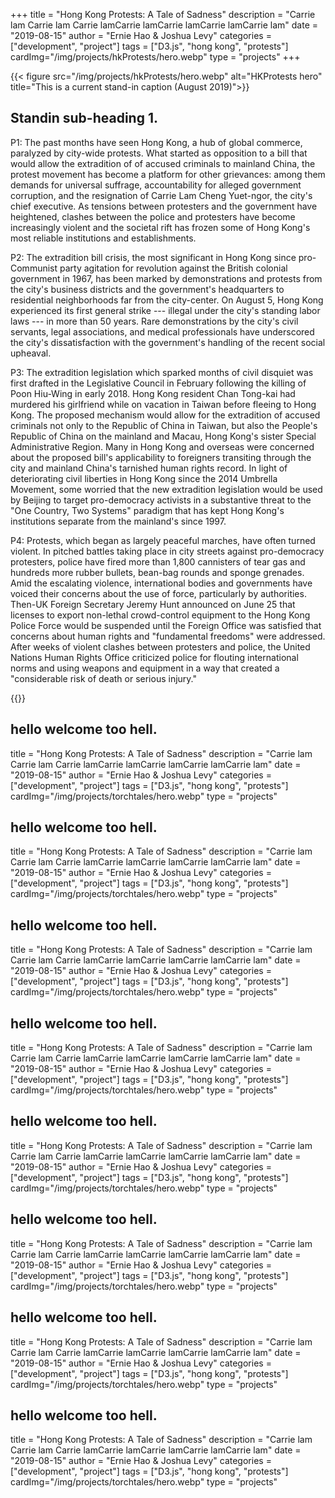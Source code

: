 +++
title = "Hong Kong Protests: A Tale of Sadness"
description = "Carrie lam Carrie lam Carrie lamCarrie lamCarrie lamCarrie lamCarrie lam"
date = "2019-08-15"
author = "Ernie Hao & Joshua Levy"
categories = ["development", "project"]
tags = ["D3.js", "hong kong", "protests"]
cardImg="/img/projects/hkProtests/hero.webp"
type = "projects"
+++

{{< figure src="/img/projects/hkProtests/hero.webp" alt="HKProtests hero" title="This is a current stand-in caption (August 2019)">}}

## Standin sub-heading 1.
P1: The past months have seen Hong Kong, a hub of global commerce, paralyzed by city-wide protests. What started as opposition to a bill that would allow the extradition of of accused criminals to mainland China, the protest movement has become a platform for other grievances: among them demands for universal suffrage, accountability for alleged government corruption, and the resignation of Carrie Lam Cheng Yuet-ngor, the city's chief executive. As tensions between protesters and the government have heightened, clashes between the police and protesters have become increasingly violent and the societal rift has frozen some of Hong Kong's most reliable institutions and establishments.

P2: The extradition bill crisis, the most significant in Hong Kong since pro-Communist party agitation for revolution against the British colonial government in 1967, has been marked by demonstrations and protests from the city's business districts and the government's headquarters to residential neighborhoods far from the city-center. On August 5, Hong Kong experienced its first general strike --- illegal under the city's standing labor laws --- in more than 50 years. Rare demonstrations by the city's civil servants, legal associations, and medical professionals have underscored the city's dissatisfaction with the government's handling of the recent social upheaval.

P3: The extradition legislation which sparked months of civil disquiet was first drafted in the Legislative Council in February following the killing of Poon Hiu-Wing in early 2018. Hong Kong resident Chan Tong-kai had murdered his girlfriend while on vacation in Taiwan before fleeing to Hong Kong. The proposed mechanism would allow for the extradition of accused criminals not only to the Republic of China in Taiwan, but also the People's Republic of China on the mainland and Macau, Hong Kong's sister Special Administrative Region. Many in Hong Kong and overseas were concerned about the proposed bill's applicability to foreigners transiting through the city and mainland China's tarnished human rights record. In light of deteriorating civil liberties in Hong Kong since the 2014 Umbrella Movement, some worried that the new extradition legislation would be used by Beijing to target pro-democracy activists in a substantive threat to the "One Country, Two Systems" paradigm that has kept Hong Kong's institutions separate from the mainland's since 1997.

P4: Protests, which began as largely peaceful marches, have often turned violent. In pitched battles taking place in city streets against pro-democracy protesters, police have fired more than 1,800 cannisters of tear gas and hundreds more rubber bullets, bean-bag rounds and sponge grenades. Amid the escalating violence, international bodies and governments have voiced their concerns about the use of force, particularly by authorities. Then-UK Foreign Secretary Jeremy Hunt announced on June 25 that licenses to export non-lethal crowd-control equipment to the Hong Kong Police Force would be suspended until the Foreign Office was satisfied that concerns about human rights and "fundamental freedoms" were addressed. After weeks of violent clashes between protesters and police, the United Nations Human Rights Office criticized police for flouting international norms and using weapons and equipment in a way that created a "considerable risk of death or serious injury."

{{<hkp-visual>}}

## hello welcome too hell.
title = "Hong Kong Protests: A Tale of Sadness"
description = "Carrie lam Carrie lam Carrie lamCarrie lamCarrie lamCarrie lamCarrie lam"
date = "2019-08-15"
author = "Ernie Hao & Joshua Levy"
categories = ["development", "project"]
tags = ["D3.js", "hong kong", "protests"]
cardImg="/img/projects/torchtales/hero.webp"
type = "projects"
## hello welcome too hell.
title = "Hong Kong Protests: A Tale of Sadness"
description = "Carrie lam Carrie lam Carrie lamCarrie lamCarrie lamCarrie lamCarrie lam"
date = "2019-08-15"
author = "Ernie Hao & Joshua Levy"
categories = ["development", "project"]
tags = ["D3.js", "hong kong", "protests"]
cardImg="/img/projects/torchtales/hero.webp"
type = "projects"

## hello welcome too hell.
title = "Hong Kong Protests: A Tale of Sadness"
description = "Carrie lam Carrie lam Carrie lamCarrie lamCarrie lamCarrie lamCarrie lam"
date = "2019-08-15"
author = "Ernie Hao & Joshua Levy"
categories = ["development", "project"]
tags = ["D3.js", "hong kong", "protests"]
cardImg="/img/projects/torchtales/hero.webp"
type = "projects"
## hello welcome too hell.
title = "Hong Kong Protests: A Tale of Sadness"
description = "Carrie lam Carrie lam Carrie lamCarrie lamCarrie lamCarrie lamCarrie lam"
date = "2019-08-15"
author = "Ernie Hao & Joshua Levy"
categories = ["development", "project"]
tags = ["D3.js", "hong kong", "protests"]
cardImg="/img/projects/torchtales/hero.webp"
type = "projects"

## hello welcome too hell.
title = "Hong Kong Protests: A Tale of Sadness"
description = "Carrie lam Carrie lam Carrie lamCarrie lamCarrie lamCarrie lamCarrie lam"
date = "2019-08-15"
author = "Ernie Hao & Joshua Levy"
categories = ["development", "project"]
tags = ["D3.js", "hong kong", "protests"]
cardImg="/img/projects/torchtales/hero.webp"
type = "projects"
## hello welcome too hell.
title = "Hong Kong Protests: A Tale of Sadness"
description = "Carrie lam Carrie lam Carrie lamCarrie lamCarrie lamCarrie lamCarrie lam"
date = "2019-08-15"
author = "Ernie Hao & Joshua Levy"
categories = ["development", "project"]
tags = ["D3.js", "hong kong", "protests"]
cardImg="/img/projects/torchtales/hero.webp"
type = "projects"

## hello welcome too hell.
title = "Hong Kong Protests: A Tale of Sadness"
description = "Carrie lam Carrie lam Carrie lamCarrie lamCarrie lamCarrie lamCarrie lam"
date = "2019-08-15"
author = "Ernie Hao & Joshua Levy"
categories = ["development", "project"]
tags = ["D3.js", "hong kong", "protests"]
cardImg="/img/projects/torchtales/hero.webp"
type = "projects"
## hello welcome too hell.
title = "Hong Kong Protests: A Tale of Sadness"
description = "Carrie lam Carrie lam Carrie lamCarrie lamCarrie lamCarrie lamCarrie lam"
date = "2019-08-15"
author = "Ernie Hao & Joshua Levy"
categories = ["development", "project"]
tags = ["D3.js", "hong kong", "protests"]
cardImg="/img/projects/torchtales/hero.webp"
type = "projects"
